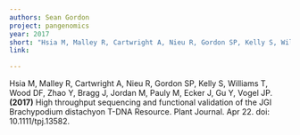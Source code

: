 ```yaml
---
authors: Sean Gordon
project: pangenomics
year: 2017
short: "Hsia M, Malley R, Cartwright A, Nieu R, Gordon SP, Kelly S, Williams T, Wood DF, Zhao Y, Bragg J, Jordan M, Pauly M, Ecker J, Gu Y, Vogel JP. (2017) High throughput sequencing and functional validation of the JGI Brachypodium distachyon T-DNA Resource. Plant Journal, 2017 Apr 22. doi: 10.1111/tpj.13582."
link: 

---
```


Hsia M, Malley R, Cartwright A, Nieu R, Gordon SP, Kelly S, Williams T, Wood DF, Zhao Y, Bragg J, Jordan M, Pauly M, Ecker J, Gu Y, Vogel JP. **(2017)** High throughput sequencing and functional validation of the JGI Brachypodium distachyon T-DNA Resource. Plant Journal.  Apr 22. doi: 10.1111/tpj.13582.
